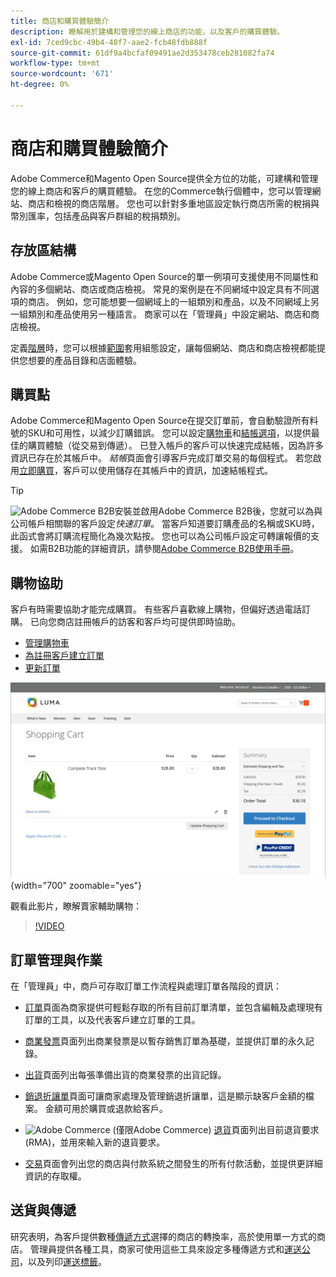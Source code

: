 ```yaml
---
title: 商店和購買體驗簡介
description: 瞭解用於建構和管理您的線上商店的功能，以及客戶的購買體驗。
exl-id: 7ced9cbc-49b4-48f7-aae2-fcb48fdb888f
source-git-commit: 61df9a4bcfaf09491ae2d353478ceb281082fa74
workflow-type: tm+mt
source-wordcount: '671'
ht-degree: 0%

---
```


# 商店和購買體驗簡介

Adobe Commerce和Magento Open Source提供全方位的功能，可建構和管理您的線上商店和客戶的購買體驗。 在您的Commerce執行個體中，您可以管理網站、商店和檢視的商店階層。 您也可以針對多重地區設定執行商店所需的稅捐與幣別匯率，包括產品與客戶群組的稅捐類別。

## 存放區結構

Adobe Commerce或Magento Open Source的單一例項可支援使用不同屬性和內容的多個網站、商店或商店檢視。 常見的案例是在不同網域中設定具有不同選項的商店。 例如，您可能想要一個網域上的一組類別和產品，以及不同網域上另一組類別和產品使用另一種語言。 商家可以在「管理員」中設定網站、商店和商店檢視。

定義[階層](stores.md)時，您可以根據[範圍](../getting-started/websites-stores-views.md#scope-settings)套用組態設定，讓每個網站、商店和商店檢視都能提供您想要的產品目錄和店面體驗。

## 購買點

Adobe Commerce和Magento Open Source在提交訂單前，會自動驗證所有料號的SKU和可用性，以減少訂購錯誤。 您可以設定[購物車](cart.md)和[結帳選項](checkout-process.md)，以提供最佳的購買體驗（從交易到傳遞）。 已登入帳戶的客戶可以快速完成結帳，因為許多資訊已存在於其帳戶中。 _結帳_&#x200B;頁面會引導客戶完成訂單交易的每個程式。 若您啟用[立即購買](checkout-instant-purchase.md)，客戶可以使用儲存在其帳戶中的資訊，加速結帳程式。

>[!TIP]
>
>![Adobe Commerce B2B](../assets/b2b.svg)安裝並啟用Adobe Commerce B2B後，您就可以為與公司帳戶相關聯的客戶設定&#x200B;_快速訂單_。 當客戶知道要訂購產品的名稱或SKU時，此函式會將訂購流程簡化為幾次點按。 您也可以為公司帳戶設定可轉讓報價的支援。 如需B2B功能的詳細資訊，請參閱[Adobe Commerce B2B使用手冊](https://experienceleague.adobe.com/docs/commerce-admin/b2b/introduction.html)。

## 購物協助

客戶有時需要協助才能完成購買。 有些客戶喜歡線上購物，但偏好透過電話訂購。 已向您商店註冊帳戶的訪客和客戶均可提供即時協助。

- [管理購物車](shopping-assisted-cart-manage.md)
- [為註冊客戶建立訂單](customer-account-create-order.md)
- [更新訂單](order-update.md)

![購物車](./assets/storefront-cart-price-group-discount.png){width="700" zoomable="yes"}

觀看此影片，瞭解賣家輔助購物：

>[!VIDEO](https://video.tv.adobe.com/v/343662/?quality=12)

## 訂單管理與作業

在「管理員」中，商戶可存取訂單工作流程與處理訂單各階段的資訊：

- [訂單](orders.md)頁面為商家提供可輕鬆存取的所有目前訂單清單，並包含編輯及處理現有訂單的工具，以及代表客戶建立訂單的工具。

- [商業發票](invoices.md)頁面列出商業發票是以暫存銷售訂單為基礎，並提供訂單的永久記錄。

- [出貨](shipments.md)頁面列出每張準備出貨的商業發票的出貨記錄。

- [銷退折讓單](credit-memos.md)頁面可讓商家處理及管理銷退折讓單，這是顯示缺客戶金額的檔案。 金額可用於購買或退款給客戶。

- ![Adobe Commerce](../assets/adobe-logo.svg) (僅限Adobe Commerce) [退貨](returns.md)頁面列出目前退貨要求(RMA)，並用來輸入新的退貨要求。

- [交易](transactions.md)頁面會列出您的商店與付款系統之間發生的所有付款活動，並提供更詳細資訊的存取權。

## 送貨與傳遞

研究表明，為客戶提供數種[傳遞方式](delivery.md)選擇的商店的轉換率，高於使用單一方式的商店。 管理員提供各種工具，商家可使用這些工具來設定多種傳遞方式和[運送公司](carriers.md)，以及列印[運送標籤](shipping-labels.md)。
